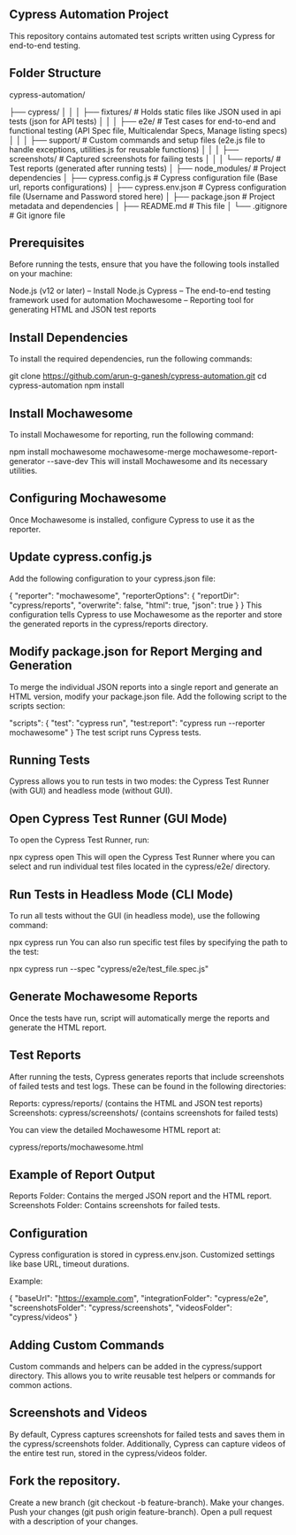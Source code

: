 ## Cypress Automation Project
This repository contains automated test scripts written using Cypress for end-to-end testing.

## Folder Structure

cypress-automation/

├── cypress/
│   │
│   ├── fixtures/        # Holds static files like JSON used in api tests (json for API tests)
│   │
│   ├── e2e/             # Test cases for end-to-end and functional testing (API Spec file, Multicalendar Specs, Manage listing specs)
│   │
│   ├── support/         # Custom commands and setup files (e2e.js file to handle exceptions, utilities.js for reusable functions)
│   │
│   ├── screenshots/     # Captured screenshots for failing tests
│   │
│   └── reports/         # Test reports (generated after running tests)
│
├── node_modules/        # Project dependencies
│
├── cypress.config.js    # Cypress configuration file (Base url, reports configurations)
│
├── cypress.env.json     # Cypress configuration file (Username and Password stored here)
│
├── package.json         # Project metadata and dependencies
│
├── README.md            # This file
│
└── .gitignore           # Git ignore file

## Prerequisites
Before running the tests, ensure that you have the following tools installed on your machine:

Node.js (v12 or later) – Install Node.js
Cypress – The end-to-end testing framework used for automation
Mochawesome – Reporting tool for generating HTML and JSON test reports

## Install Dependencies
To install the required dependencies, run the following commands:

git clone https://github.com/arun-g-ganesh/cypress-automation.git
cd cypress-automation
npm install

## Install Mochawesome
To install Mochawesome for reporting, run the following command:

npm install mochawesome mochawesome-merge mochawesome-report-generator --save-dev
This will install Mochawesome and its necessary utilities.

## Configuring Mochawesome
Once Mochawesome is installed, configure Cypress to use it as the reporter.

## Update cypress.config.js
Add the following configuration to your cypress.json file:

{
  "reporter": "mochawesome",
  "reporterOptions": {
    "reportDir": "cypress/reports",
    "overwrite": false,
    "html": true,
    "json": true
  }
}
This configuration tells Cypress to use Mochawesome as the reporter and store the generated reports in the cypress/reports directory.

## Modify package.json for Report Merging and Generation
To merge the individual JSON reports into a single report and generate an HTML version, modify your package.json file. Add the following script to the scripts section:

"scripts": {
  "test": "cypress run",
  "test:report": "cypress run --reporter mochawesome"
}
The test script runs Cypress tests.

## Running Tests

Cypress allows you to run tests in two modes: the Cypress Test Runner (with GUI) and headless mode (without GUI).

##  Open Cypress Test Runner (GUI Mode)
To open the Cypress Test Runner, run:

npx cypress open
This will open the Cypress Test Runner where you can select and run individual test files located in the cypress/e2e/ directory.

## Run Tests in Headless Mode (CLI Mode)
To run all tests without the GUI (in headless mode), use the following command:

npx cypress run
You can also run specific test files by specifying the path to the test:

npx cypress run --spec "cypress/e2e/test_file.spec.js"

## Generate Mochawesome Reports
Once the tests have run, script will automatically merge the reports and generate the HTML report.

## Test Reports
After running the tests, Cypress generates reports that include screenshots of failed tests and test logs. These can be found in the following directories:

Reports: cypress/reports/ (contains the HTML and JSON test reports)
Screenshots: cypress/screenshots/ (contains screenshots for failed tests)

You can view the detailed Mochawesome HTML report at:

cypress/reports/mochawesome.html

## Example of Report Output

Reports Folder: Contains the merged JSON report and the HTML report.
Screenshots Folder: Contains screenshots for failed tests.

## Configuration

Cypress configuration is stored in cypress.env.json. Customized settings like base URL, timeout durations.

Example:

{
  "baseUrl": "https://example.com",
  "integrationFolder": "cypress/e2e",
  "screenshotsFolder": "cypress/screenshots",
  "videosFolder": "cypress/videos"
}

## Adding Custom Commands
Custom commands and helpers can be added in the cypress/support directory. This allows you to write reusable test helpers or commands for common actions.

## Screenshots and Videos
By default, Cypress captures screenshots for failed tests and saves them in the cypress/screenshots folder. Additionally, Cypress can capture videos of the entire test run, stored in the cypress/videos folder.

## Fork the repository.
Create a new branch (git checkout -b feature-branch).
Make your changes.
Push your changes (git push origin feature-branch).
Open a pull request with a description of your changes.

